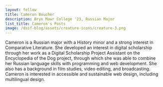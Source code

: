 ```yaml
---
layout: fellow
title: Cameron Boucher
description: Bryn Mawr College '23, Russian Major
list_title: Cameron's Posts
image: /dssf-blog/assets/creature-icons/creature-3.png
---
```


Cameron is a Russian major with a History minor and a strong interest in Comparative Literature. She developed an interest in digital scholarship through her work as a Digital Scholarship Project Assistant on the Encyclopedia of the Dog project, through which she was able to combine her Russian language skills with programming and web development. She also has a background in film studies, video editing, and broadcasting. Cameron is interested in accessible and sustainable web design, including multilingual design.